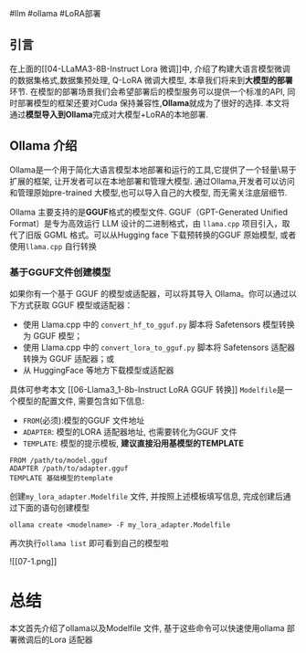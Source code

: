 
#llm #ollama #LoRA部署 

## 引言 

在上面的[[04-LLaMA3-8B-Instruct Lora 微调]]中, 介绍了构建大语言模型微调的数据集格式,数据集预处理, Q-LoRA 微调大模型, 本章我们将来到**大模型的部署**环节.
在模型的部署场景我们会希望部署后的模型服务可以提供一个标准的API, 同时部署模型的框架还要对Cuda 保持兼容性,**Ollama**就成为了很好的选择.
本文将通过**模型导入到Ollama**完成对大模型+LoRA的本地部署.

## Ollama 介绍

Ollama是一个用于简化大语言模型本地部署和运行的工具,它提供了一个轻量\易于扩展的框架, 让开发者可以在本地部署和管理大模型. 通过Ollama,开发者可以访问和管理原始pre-trained 大模型,也可以导入自己的大模型, 而无需关注底层细节.

Ollama 主要支持的是**GGUF**格式的模型文件. GGUF（GPT-Generated Unified Format）是专为高效运行 LLM 设计的二进制格式，由 `llama.cpp` 项目引入，取代了旧版 GGML 格式。可以从Hugging face 下载预转换的GGUF 原始模型, 或者使用`llama.cpp` 自行转换

### 基于GGUF文件创建模型

如果你有一个基于 GGUF 的模型或适配器，可以将其导入 Ollama。你可以通过以下方式获取 GGUF 模型或适配器：

- 使用 Llama.cpp 中的 `convert_hf_to_gguf.py` 脚本将 Safetensors 模型转换为 GGUF 模型；
- 使用 Llama.cpp 中的 `convert_lora_to_gguf.py` 脚本将 Safetensors 适配器转换为 GGUF 适配器；或
- 从 HuggingFace 等地方下载模型或适配器

具体可参考本文 [[06-Llama3_1-8b-Instruct LoRA GGUF 转换]]
`Modelfile`是一个模型的配置文件, 需要包含如下信息:

*   `FROM`(必须):模型的GGUF 文件地址
*  `ADAPTER`: 模型的LORA 适配器地址, 也需要转化为GGUF 文件
*   `TEMPLATE`: 模型的提示模板, **建议直接沿用基模型的TEMPLATE**

```Modelfile
FROM /path/to/model.gguf
ADAPTER /path/to/adapter.gguf
TEMPLATE 基础模型的template
```

创建`my_lora_adapter.Modelfile` 文件, 并按照上述模板填写信息, 完成创建后通过下面的语句创建模型

```shell
ollama create <modelname> -F my_lora_adapter.Modelfile
```
再次执行`ollama list` 即可看到自己的模型啦

![[07-1.png]]

# 总结

本文首先介绍了ollama以及Modelfile 文件, 基于这些命令可以快速使用ollama 部署微调后的Lora 适配器